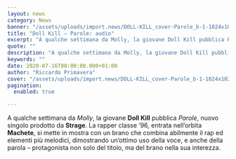 ```yaml
---
layout: news
category: News
banner: "/assets/uploads/import.news/DOLL-KILL_cover-Parole_b-1-1024x1024.jpg"
title: "Doll Kill – Parole: audio"
excerpt: "A qualche settimana da Molly, la giovane Doll Kill pubblica Parole, nuovo singolo prodotto da Strage. La rapper classe ’96, entrata nell’orbita Machete, si mette in mostra con un brano che combina abilmente il rap ed elementi più melodici, dimostrando un’ottimo uso della voce, e anche della parola – protagonista non solo del titolo, ma [&hellip"
quote: ""
description: "A qualche settimana da Molly, la giovane Doll Kill pubblica Parole, nuovo singolo prodotto da Strage. La rapper classe ’96, entrata nell’orbita Machete, si mette in mostra con un brano che combina abilmente il rap ed elementi più melodici, dimostrando un’ottimo uso della voce, e anche della parola – protagonista non solo del titolo, ma [&hellip"
keywords: ""
date: 2020-07-16T00:00:00.000+01:00
author: "Riccardo Primavera"
cover: "/assets/uploads/import.news/DOLL-KILL_cover-Parole_b-1-1024x1024.jpg"
pagination:
  enabled: true

---
```


A qualche settimana da _Molly_, la giovane **Doll Kill** pubblica _Parole_, nuovo singolo prodotto da **Strage**. La rapper classe ’96, entrata nell’orbita **Machete**, si mette in mostra con un brano che combina abilmente il rap ed elementi più melodici, dimostrando un’ottimo uso della voce, e anche della parola – protagonista non solo del titolo, ma del brano nella sua interezza.
